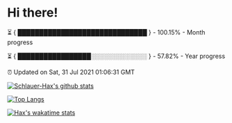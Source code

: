 # Hi there!

⏳ { ██████████████████████████████ } - 100.15% - Month progress

⏳ { █████████████████░░░░░░░░░░░░░ } - 57.82% - Year progress

⏰ Updated on Sat, 31 Jul 2021 01:06:31 GMT


[![Schlauer-Hax's github stats](https://github-readme-stats.vercel.app/api?username=Schlauer-Hax&show_icons=true&theme=dark&count_private=true)](https://github.com/Schlauer-Hax)


[![Top Langs](https://github-readme-stats.vercel.app/api/top-langs/?username=Schlauer-Hax&layout=compact&theme=dark)](https://github.com/Schlauer-Hax?tab=repositories)


[![Hax's wakatime stats](https://github-readme-stats.vercel.app/api/wakatime?username=Hax&theme=dark)](https://wakatime.com/@Hax)

